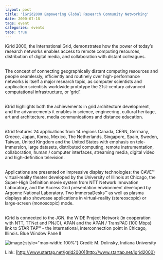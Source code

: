 ```yaml
---
layout: post
title: 'iGrid2000 Empowering Global Research Community Networking'
date: 2000-07-18
tags: event
categories: events
tabs: true
---
```


iGrid 2000, the International Grid, demonstrates how the power of today&rsquo;s research networks enables access to remote computing resources, distribution of digital media, and collaboration with distant colleagues.<br><br>

The concept of connecting geographically distant computing resources and people seamlessly, efficiently and routinely over high-performance networks is itself a major research topic, as computer scientists and application scientists worldwide prototype the 21st-century advanced computational infrastructure, or &lsquo;grid&rsquo;.<br><br>

iGrid highlights both the achievements in grid architecture development, and the advancements it enables in science, engineering, cultural heritage, art and architecture, media communications and distance education.<br><br>

iGrid features 24 applications from 14 regions Canada, CERN, Germany, Greece, Japan, Korea, Mexico, The Netherlands, Singapore, Spain, Sweden, Taiwan, United Kingdom and the United States with emphasis on tele-immersion, large datasets, distributed computing, remote instrumentation, collaboration, human / computer interfaces, streaming media, digital video and high-definition television.<br><br>

Applications are presented on impressive display technologies: the CAVE&trade; virtual-reality theater developed by the University of Illinois at Chicago, the Super-High Definition movie system from NTT Network Innovation Laboratory, and the Access Grid presentation environment developed by Argonne National Laboratory. Two ImmersaDesks&trade; as well as plasma displays also showcase applications in virtual-reality (stereoscopic) or large-screen (monoscopic) mode.<br><br>

iGrid is connected to the JGN, the WIDE Project Network (in cooperation with NTT, TTNet and PNJC), APAN and the APAN / TransPAC (100 Mbps) link to STAR TAP&#8480; - the international, interconnection point in Chicago, Illinois.
Blue Window Pane II

![image](https://www.evl.uic.edu/output/originals/bluepane.jpg-srcw.jpg){:style="max-width: 100%"}
Credit: M. Dolinsky, Indiana University


Link: [http://www.startap.net/igrid2000](http://www.startap.net/igrid2000)
